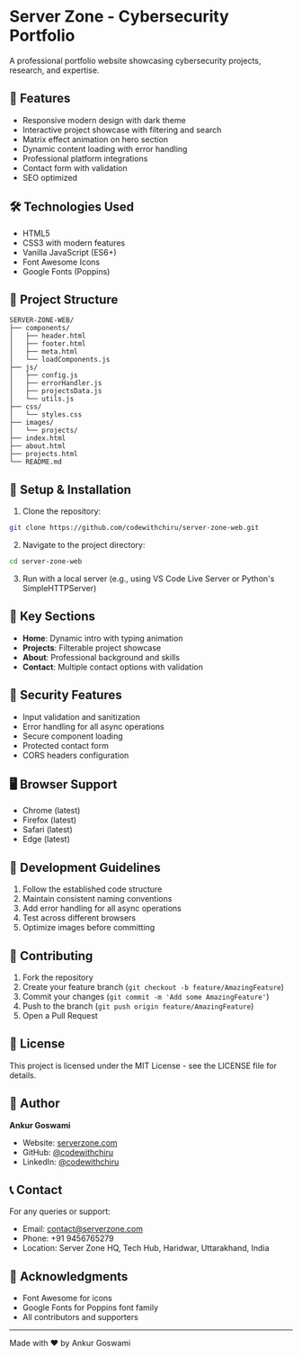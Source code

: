 # Server Zone - Cybersecurity Portfolio

A professional portfolio website showcasing cybersecurity projects, research, and expertise.

## 🚀 Features

- Responsive modern design with dark theme
- Interactive project showcase with filtering and search
- Matrix effect animation on hero section 
- Dynamic content loading with error handling
- Professional platform integrations
- Contact form with validation
- SEO optimized

## 🛠️ Technologies Used

- HTML5
- CSS3 with modern features
- Vanilla JavaScript (ES6+)
- Font Awesome Icons
- Google Fonts (Poppins)

## 📂 Project Structure

```
SERVER-ZONE-WEB/
├── components/
│   ├── header.html
│   ├── footer.html
│   ├── meta.html
│   └── loadComponents.js
├── js/
│   ├── config.js
│   ├── errorHandler.js
│   ├── projectsData.js
│   └── utils.js
├── css/
│   └── styles.css
├── images/
│   └── projects/
├── index.html
├── about.html
├── projects.html
└── README.md
```

## 🔧 Setup & Installation

1. Clone the repository:
```bash
git clone https://github.com/codewithchiru/server-zone-web.git
```

2. Navigate to the project directory:
```bash
cd server-zone-web
```

3. Run with a local server (e.g., using VS Code Live Server or Python's SimpleHTTPServer)

## 🌟 Key Sections

- **Home**: Dynamic intro with typing animation
- **Projects**: Filterable project showcase
- **About**: Professional background and skills
- **Contact**: Multiple contact options with validation

## 🔐 Security Features

- Input validation and sanitization
- Error handling for all async operations
- Secure component loading
- Protected contact form
- CORS headers configuration

## 🖥️ Browser Support

- Chrome (latest)
- Firefox (latest)
- Safari (latest)
- Edge (latest)

## 📝 Development Guidelines

1. Follow the established code structure
2. Maintain consistent naming conventions
3. Add error handling for all async operations
4. Test across different browsers
5. Optimize images before committing

## 🤝 Contributing

1. Fork the repository
2. Create your feature branch (`git checkout -b feature/AmazingFeature`)
3. Commit your changes (`git commit -m 'Add some AmazingFeature'`)
4. Push to the branch (`git push origin feature/AmazingFeature`)
5. Open a Pull Request

## 📄 License

This project is licensed under the MIT License - see the LICENSE file for details.

## 👤 Author

**Ankur Goswami**
- Website: [serverzone.com](https://serverzone.com)
- GitHub: [@codewithchiru](https://github.com/codewithchiru)
- LinkedIn: [@codewithchiru](https://linkedin.com/in/codewithchiru)

## 📞 Contact

For any queries or support:
- Email: contact@serverzone.com
- Phone: +91 9456765279
- Location: Server Zone HQ, Tech Hub, Haridwar, Uttarakhand, India

## 🙏 Acknowledgments

- Font Awesome for icons
- Google Fonts for Poppins font family
- All contributors and supporters

---
Made with ❤️ by Ankur Goswami